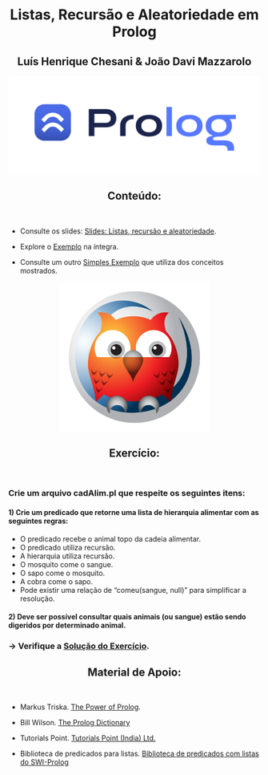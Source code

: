 <div align="center">
  <h1>Listas, Recursão e Aleatoriedade em Prolog</h1>
  <h2>Luís Henrique Chesani & João Davi Mazzarolo</h2>
</div>
<div align="center">
  <img align="center" width="700" src="./src/logo_prolog.png" />
</div>

<div align="center">
  <h2>Conteúdo: </h2><br>
</div>

- Consulte os slides: [Slides: Listas, recursão e aleatoriedade](https://github.com/elc117/t2-2022a-luis_chesani_joao_davi/blob/main/Listas%2C%20recurs%C3%A3o%20e%20aleatoriedade.pdf).

- Explore o [Exemplo](https://github.com/elc117/t2-2022a-luis_chesani_joao_davi/blob/main/exemplo.pl) na íntegra.

- Consulte um outro [Simples Exemplo](https://github.com/Mazzarolo/Random-Points-Prolog) que utiliza dos conceitos mostrados.

<div align="center">
  <img align="center" width="300" src="./src/prolog_image.png" />
</div>

<div align="center">
  <h2>Exercício: </h2><br>
</div>

### Crie um arquivo cadAlim.pl que respeite os seguintes itens:

#### 1) Crie um predicado que retorne uma lista de hierarquia alimentar com as seguintes regras:
- O predicado recebe o animal topo da cadeia alimentar.
- O predicado utiliza recursão.
- A hierarquia utiliza recursão.
- O mosquito come o sangue.
- O sapo come o mosquito.
- A cobra come o sapo.
- Pode existir uma relação de “comeu(sangue, null)” para simplificar a resolução.

#### 2) Deve ser possível consultar quais animais (ou sangue)  estão sendo digeridos por determinado animal.

### -> Verifique a [Solução do Exercício](https://github.com/elc117/t2-2022a-luis_chesani_joao_davi/blob/main/gabarito.pl).

<div align="center">
  <h2>Material de Apoio: </h2><br>
</div>

- Markus Triska. [The Power of Prolog](https://www.metalevel.at/prolog).

- Bill Wilson. [The Prolog Dictionary](http://www.cse.unsw.edu.au/~billw/dictionaries/prolog/)

- Tutorials Point. [Tutorials Point (India) Ltd. ](https://www.youtube.com/channel/UCVLbzhxVTiTLiVKeGV7WEBg)

- Biblioteca de predicados para listas. [Biblioteca de predicados com listas do SWI-Prolog](https://www.swi-prolog.org/pldoc/man?section=lists)
